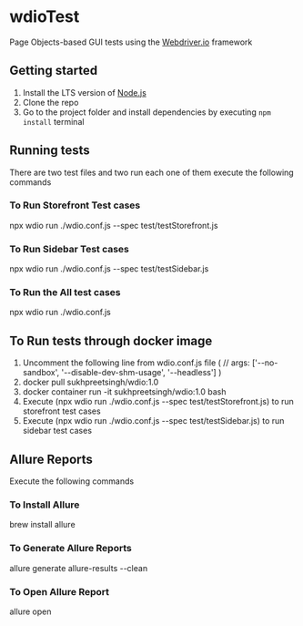 # wdioTest
Page Objects-based GUI tests using the [Webdriver.io](http://webdriver.io) framework

## Getting started
1. Install the LTS version of [Node.js](https://nodejs.org)
2. Clone the repo
3. Go to the project folder and install dependencies by executing `npm install` terminal

## Running tests
There are two test files and two run each one of them execute the following commands

### To Run Storefront Test cases
npx wdio run ./wdio.conf.js --spec test/testStorefront.js

### To Run Sidebar Test cases
npx wdio run ./wdio.conf.js --spec test/testSidebar.js

### To Run the All test cases 
npx wdio run ./wdio.conf.js

## To Run tests through docker image 
1. Uncomment the following line from wdio.conf.js file 
   ( // args: ['--no-sandbox', '--disable-dev-shm-usage', '--headless'] )
3. docker pull sukhpreetsingh/wdio:1.0
4. docker container run -it sukhpreetsingh/wdio:1.0 bash
5. Execute (npx wdio run ./wdio.conf.js --spec test/testStorefront.js) to run storefront test cases
6. Execute (npx wdio run ./wdio.conf.js --spec test/testSidebar.js) to run sidebar test cases
 
## Allure Reports
Execute the following commands
### To Install Allure
brew install allure

### To Generate Allure Reports
allure generate allure-results --clean

### To Open Allure Report
allure open
